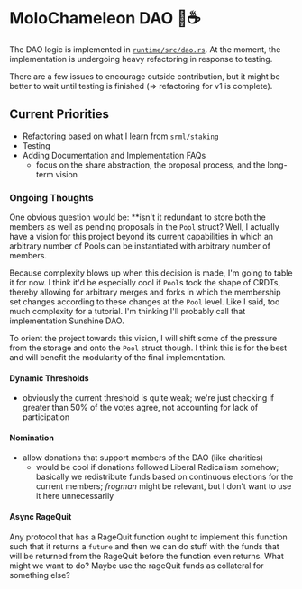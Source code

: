 # MoloChameleon DAO 🐸☕️

The DAO logic is implemented in [`runtime/src/dao.rs`](./runtime/src/dao.rs). At the moment, the implementation is undergoing heavy refactoring in response to testing.

There are a few issues to encourage outside contribution, but it might be better to wait until testing is finished (=> refactoring for v1 is complete).

## Current Priorities

* Refactoring based on what I learn from `srml/staking`
* Testing
* Adding Documentation and Implementation FAQs
    * focus on the share abstraction, the proposal process, and the long-term vision

### Ongoing Thoughts

One obvious question would be: **isn't it redundant to store both the members as well as pending proposals in the `Pool` struct? Well, I actually have a vision for this project beyond its current capabilities in which an arbitrary number of Pools can be instantiated with arbitrary number of members. 

Because complexity blows up when this decision is made, I'm going to table it for now. I think it'd be especially cool if `Pool`s took the shape of CRDTs, thereby allowing for arbitrary merges and forks in which the membership set changes according to these changes at the `Pool` level. Like I said, too much complexity for a tutorial. I'm thinking I'll probably call that implementation Sunshine DAO.

To orient the project towards this vision, I will shift some of the pressure from the storage and onto the `Pool` struct though. I think this is for the best and will benefit the modularity of the final implementation.

#### Dynamic Thresholds

* obviously the current threshold is quite weak; we're just checking if greater than 50% of the votes agree, not accounting for lack of participation

#### Nomination
* allow donations that support members of the DAO (like charities)
    * would be cool if donations followed Liberal Radicalism somehow; basically we redistribute funds based on continuous elections for the current members; *frogman* might be relevant, but I don't want to use it here unnecessarily

#### Async RageQuit

Any protocol that has a RageQuit function ought to implement this function such that it returns a `future` and then we can do stuff with the funds that will be returned from the RageQuit before the function even returns. What might we want to do? Maybe use the rageQuit funds as collateral for something else?